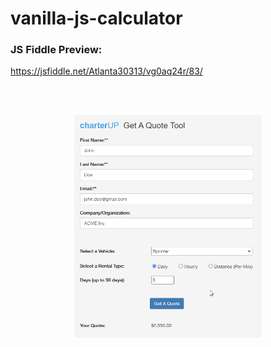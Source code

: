 # vanilla-js-calculator


### JS Fiddle Preview:
https://jsfiddle.net/Atlanta30313/vg0aq24r/83/

<br>
<br>
<p align="center">
  <img src="./preview.png?raw=true" alt="Vanilla JS Quote Calculator" style="width: 300px;"/>
</p>
